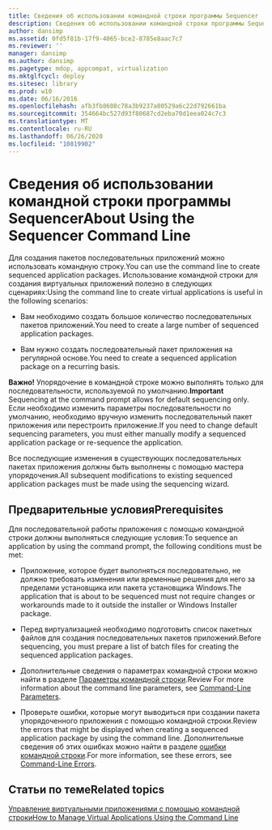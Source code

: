 ```yaml
---
title: Сведения об использовании командной строки программы Sequencer
description: Сведения об использовании командной строки программы Sequencer
author: dansimp
ms.assetid: 0fd5f81b-17f9-4065-bce2-8785e8aac7c7
ms.reviewer: ''
manager: dansimp
ms.author: dansimp
ms.pagetype: mdop, appcompat, virtualization
ms.mktglfcycl: deploy
ms.sitesec: library
ms.prod: w10
ms.date: 06/16/2016
ms.openlocfilehash: afb3fb8608c78a3b9237a80529a6c22d792661ba
ms.sourcegitcommit: 354664bc527d93f80687cd2eba70d1eea024c7c3
ms.translationtype: MT
ms.contentlocale: ru-RU
ms.lasthandoff: 06/26/2020
ms.locfileid: "10819902"
---
```

# <span data-ttu-id="847b9-103">Сведения об использовании командной строки программы Sequencer</span><span class="sxs-lookup"><span data-stu-id="847b9-103">About Using the Sequencer Command Line</span></span>


<span data-ttu-id="847b9-104">Для создания пакетов последовательных приложений можно использовать командную строку.</span><span class="sxs-lookup"><span data-stu-id="847b9-104">You can use the command line to create sequenced application packages.</span></span> <span data-ttu-id="847b9-105">Использование командной строки для создания виртуальных приложений полезно в следующих сценариях:</span><span class="sxs-lookup"><span data-stu-id="847b9-105">Using the command line to create virtual applications is useful in the following scenarios:</span></span>

-   <span data-ttu-id="847b9-106">Вам необходимо создать большое количество последовательных пакетов приложений.</span><span class="sxs-lookup"><span data-stu-id="847b9-106">You need to create a large number of sequenced application packages.</span></span>

-   <span data-ttu-id="847b9-107">Вам нужно создать последовательный пакет приложения на регулярной основе.</span><span class="sxs-lookup"><span data-stu-id="847b9-107">You need to create a sequenced application package on a recurring basis.</span></span>

<span data-ttu-id="847b9-108">**Важно!**  Упорядочение в командной строке можно выполнять только для последовательности, используемой по умолчанию.</span><span class="sxs-lookup"><span data-stu-id="847b9-108">**Important** Sequencing at the command prompt allows for default sequencing only.</span></span> <span data-ttu-id="847b9-109">Если необходимо изменить параметры последовательности по умолчанию, необходимо вручную изменить последовательный пакет приложения или перестроить приложение.</span><span class="sxs-lookup"><span data-stu-id="847b9-109">If you need to change default sequencing parameters, you must either manually modify a sequenced application package or re-sequence the application.</span></span>

 

<span data-ttu-id="847b9-110">Все последующие изменения в существующих последовательных пакетах приложения должны быть выполнены с помощью мастера упорядочения.</span><span class="sxs-lookup"><span data-stu-id="847b9-110">All subsequent modifications to existing sequenced application packages must be made using the sequencing wizard.</span></span>

## <span data-ttu-id="847b9-111">Предварительные условия</span><span class="sxs-lookup"><span data-stu-id="847b9-111">Prerequisites</span></span>


<span data-ttu-id="847b9-112">Для последовательной работы приложения с помощью командной строки должны выполняться следующие условия:</span><span class="sxs-lookup"><span data-stu-id="847b9-112">To sequence an application by using the command prompt, the following conditions must be met:</span></span>

-   <span data-ttu-id="847b9-113">Приложение, которое будет выполняться последовательно, не должно требовать изменения или временные решения для него за пределами установщика или пакета установщика Windows.</span><span class="sxs-lookup"><span data-stu-id="847b9-113">The application that is about to be sequenced must not require changes or workarounds made to it outside the installer or Windows Installer package.</span></span>

-   <span data-ttu-id="847b9-114">Перед виртуализацией необходимо подготовить список пакетных файлов для создания последовательных пакетов приложений.</span><span class="sxs-lookup"><span data-stu-id="847b9-114">Before sequencing, you must prepare a list of batch files for creating the sequenced application packages.</span></span>

-   <span data-ttu-id="847b9-115">Дополнительные сведения о параметрах командной строки можно найти в разделе [Параметры командной строки](command-line-parameters.md).</span><span class="sxs-lookup"><span data-stu-id="847b9-115">Review For more information about the command line parameters, see [Command-Line Parameters](command-line-parameters.md).</span></span>

-   <span data-ttu-id="847b9-116">Проверьте ошибки, которые могут выводиться при создании пакета упорядоченного приложения с помощью командной строки.</span><span class="sxs-lookup"><span data-stu-id="847b9-116">Review the errors that might be displayed when creating a sequenced application package by using the command line.</span></span> <span data-ttu-id="847b9-117">Дополнительные сведения об этих ошибках можно найти в разделе [ошибки командной строки](command-line-errors.md).</span><span class="sxs-lookup"><span data-stu-id="847b9-117">For more information, see these errors, see [Command-Line Errors](command-line-errors.md).</span></span>

## <span data-ttu-id="847b9-118">Статьи по теме</span><span class="sxs-lookup"><span data-stu-id="847b9-118">Related topics</span></span>


[<span data-ttu-id="847b9-119">Управление виртуальными приложениями с помощью командной строки</span><span class="sxs-lookup"><span data-stu-id="847b9-119">How to Manage Virtual Applications Using the Command Line</span></span>](how-to-manage-virtual-applications-using-the-command-line.md)

 

 





